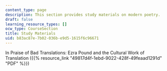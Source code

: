 ```yaml
---
content_type: page
description: This section provides study materials on modern poetry.
draft: false
learning_resource_types: []
ocw_type: CourseSection
title: Study Materials
uid: b83ac87e-7b02-036b-e9d5-1615f6c96671
---
```

In Praise of Bad Translations: Ezra Pound and the Cultural Work of Translation ({{% resource_link "49817d4f-1ebd-9022-428f-49feaad1291d" "PDF" %}})